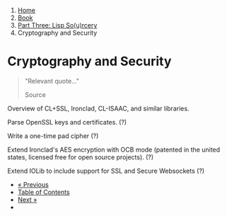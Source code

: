 <ol class="breadcrumb">
  <li><a href="/">Home</a></li>
  <li><a href="/book/">Book</a></li>
  <li><a href="/book/3-0-0-overview/">Part Three: Lisp So(u)rcery</a></li>
  <li class="active">Cryptography and Security</li>
</ol>

# Cryptography and Security

> "Relevant quote..."
> <footer>Source</footer>

Overview of CL+SSL, Ironclad, CL-ISAAC, and similar libraries.

Parse OpenSSL keys and certificates. (?)

Write a one-time pad cipher (?)

Extend Ironclad's AES encryption with OCB mode (patented in the united states, licensed free for open source projects). (?)

Extend IOLib to include support for SSL and Secure Websockets (?)

<ul class="pager">
  <li class="previous"><a href="/book/">&laquo; Previous</a></li>
  <li><a href="/book/">Table of Contents</a></li>
  <li class="next"><a href="/book/">Next &raquo;</a><li>
</ul>
